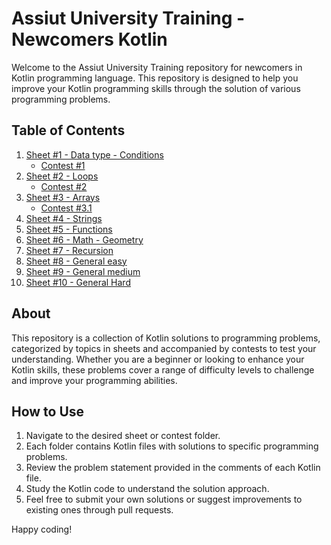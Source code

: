 # Assiut University Training - Newcomers Kotlin

Welcome to the Assiut University Training repository for newcomers in Kotlin programming language. This repository is designed to help you improve your Kotlin programming skills through the solution of various programming problems.

## Table of Contents

1. [Sheet #1 - Data type - Conditions](1-Sheet1_Datatype-Conditions/)
   - [Contest #1](2-Contest%20#1/)
2. [Sheet #2 - Loops](3-Sheet%20#2%20(Loops)/)
   - [Contest #2](4-Contest%20#2/)
3. [Sheet #3 - Arrays](5-Sheet%20#3%20(Arrays)/)
   - [Contest #3.1](6-Contest%20#3.1/)
4. [Sheet #4 - Strings](7-Sheet%20#4%20(Strings)/)
5. [Sheet #5 - Functions](8-Sheet%20#5%20(Functions)/)
6. [Sheet #6 - Math - Geometry](9-Sheet%20#6%20(Math%20-%20Geometry)/)
7. [Sheet #7 - Recursion](10-Sheet%20#7%20(Recursion)/)
8. [Sheet #8 - General easy](11-Sheet%20#8%20(General%20easy)/)
9. [Sheet #9 - General medium](12-Sheet%20#9%20(General%20medium)/)
10. [Sheet #10 - General Hard](13-Sheet%20#10%20(General%20Hard)/)

## About
This repository is a collection of Kotlin solutions to programming problems, categorized by topics in sheets and accompanied by contests to test your understanding. Whether you are a beginner or looking to enhance your Kotlin skills, these problems cover a range of difficulty levels to challenge and improve your programming abilities.

## How to Use
1. Navigate to the desired sheet or contest folder.
2. Each folder contains Kotlin files with solutions to specific programming problems.
3. Review the problem statement provided in the comments of each Kotlin file.
4. Study the Kotlin code to understand the solution approach.
5. Feel free to submit your own solutions or suggest improvements to existing ones through pull requests.

Happy coding!
